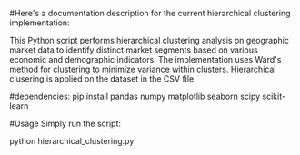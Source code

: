 #Here's a documentation description for the current hierarchical clustering implementation:

This Python script performs hierarchical clustering analysis on geographic market data to identify distinct market segments based on various economic and demographic indicators. The implementation uses Ward's method for clustering to minimize variance within clusters.
Hierarchical clusering is applied on the dataset in the CSV file 

#dependencies:
pip install pandas numpy matplotlib seaborn scipy scikit-learn

#Usage
Simply run the script:

python hierarchical_clustering.py

